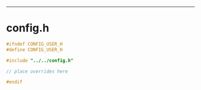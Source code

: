 

---

# config.h

```c
#ifndef CONFIG_USER_H
#define CONFIG_USER_H

#include "../../config.h"

// place overrides here

#endif

```
